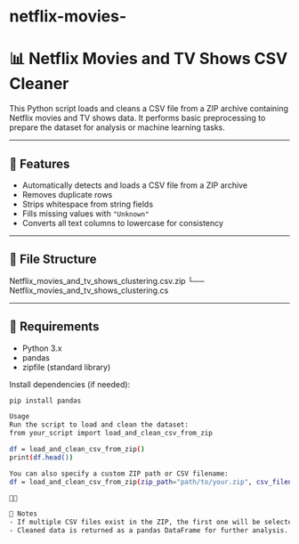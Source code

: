 # netflix-movies-

# 📊 Netflix Movies and TV Shows CSV Cleaner

This Python script loads and cleans a CSV file from a ZIP archive containing Netflix movies and TV shows data. It performs basic preprocessing to prepare the dataset for analysis or machine learning tasks.

---

## 🚀 Features

- Automatically detects and loads a CSV file from a ZIP archive
- Removes duplicate rows
- Strips whitespace from string fields
- Fills missing values with `"Unknown"`
- Converts all text columns to lowercase for consistency

---

## 📁 File Structure
Netflix_movies_and_tv_shows_clustering.csv.zip └── Netflix_movies_and_tv_shows_clustering.cs


---

## 🧪 Requirements

- Python 3.x
- pandas
- zipfile (standard library)

Install dependencies (if needed):

```bash
pip install pandas

Usage
Run the script to load and clean the dataset:
from your_script import load_and_clean_csv_from_zip

df = load_and_clean_csv_from_zip()
print(df.head())

You can also specify a custom ZIP path or CSV filename:
df = load_and_clean_csv_from_zip(zip_path="path/to/your.zip", csv_filename="your_file.csv")



📌 Notes
- If multiple CSV files exist in the ZIP, the first one will be selected by default.
- Cleaned data is returned as a pandas DataFrame for further analysis.

